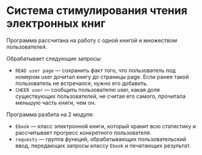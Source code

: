 <!--# cpp-practicum-ebook-template-->
# Система стимулирования чтения электронных книг
Программа рассчитана на работу с одной книгой и множеством пользователей.

Обрабатывает следующие запросы:
* `READ user page` — сохранить факт того, что пользователь под номером user дочитал книгу до страницы page. Если ранее такой пользователь не встречался, нужно его добавить.
* `CHEER user` — сообщить пользователю user, какая доля существующих пользователей, не считая его самого, прочитала меньшую часть книги, чем он.

Программа разбита на 2 модуля:
* `Ebook` — класс электронной книги, который хранит всю статистику и рассчитывает прогресс конкретного пользователя.
* `requests` — группа функций, обрабатывающих пользовательский ввод, передающих запросы классу `Ebook` и печатающих результат.
